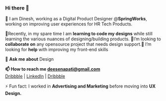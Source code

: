 ### Hi there 👋
🔭 I am Dinesh, working as a Digital Product Designer @<b>SpringWorks</b>, working on improving user experiences for HR Tech Products.

🌱Recently, in my spare time I am <b>learning to code my designs</b> while still learning the various nuances of designing/building products. 👯I’m looking to <b>collaborate on</b> any opensource project that needs design support.🤔 I’m looking for <b>help</b> with improving my front-end skills<br>

💬 <b>Ask me about</b> Design

<b>📫 How to reach me deesenapati@gmail.com</b><br><a href="https://dribbble.com/deesenapati">Dribbble</a> | <a href="https://www.linkedin.com/in/dineshkumarsenapati/">LinkedIn</a> | <a href="https://twitter.com/deesenapati">Dribbble</a>

⚡ Fun fact: I worked in <b>Advertising and Marketing</b> before moving into <b>UX Design.</b>


<!--
**deesenapati/deesenapati** is a ✨ _special_ ✨ repository because its `README.md` (this file) appears on your GitHub profile.

Here are some ideas to get you started:

- 🔭 I’m currently working on improving user experiences for HR Tech products at SpringWorks
- 🌱 I’m currently learning - to code my designs and always practising whatever I've learnt. 
- 👯 I’m looking to collaborate on any opensource projects that need design support.
- 🤔 I’m looking for help with improving my front-end skills
- 💬 Ask me about Design
- 📫 How to reach me deesenapati@gmail.com
- ⚡ Fun fact: I worked in Advertising and Marketing before moving into UX Design.
-->
